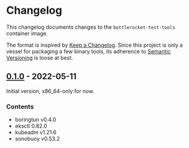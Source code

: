 # Changelog
This changelog documents changes to the `bottlerocket-test-tools` container image.

The format is inspired by [Keep a Changelog](https://keepachangelog.com/en/1.0.0/).
Since this project is only a vessel for packaging a few binary tools, its adherence to 
[Semantic Versioning](https://semver.org/spec/v2.0.0.html) is loose at best.

## [0.1.0] - 2022-05-11

Initial version, x86_64-only for now.

### Contents
- boringtun v0.4.0
- eksctl 0.82.0
- kubeadm v1.21.6
- sonobuoy v0.53.2

[Unreleased]: https://github.com/bottlerocket-os/bottlerocket-test-system/compare/tools-v0.1.0...HEAD
<!-- example comparison for future releases 
[0.2.0]: https://github.com/bottlerocket-os/bottlerocket-test-system/compare/tools-v0.1.0...tools-v0.2.0 -->
[0.1.0]: https://github.com/bottlerocket-os/bottlerocket-test-system/tree/tools-v0.1.0
